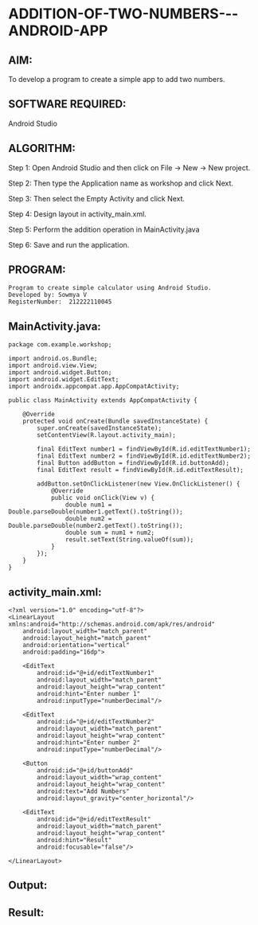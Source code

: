 # ADDITION-OF-TWO-NUMBERS---ANDROID-APP

## AIM:
To develop a program to create a simple app to add two numbers.

## SOFTWARE REQUIRED:
Android Studio

## ALGORITHM:
Step 1: Open Android Studio and then click on File -> New -> New project.

Step 2: Then type the Application name as workshop and click Next.

Step 3: Then select the Empty Activity and click Next.

Step 4: Design layout in activity_main.xml.

Step 5: Perform the addition operation in MainActivity.java

Step 6: Save and run the application.

## PROGRAM:
```
Program to create simple calculator using Android Studio.
Developed by: Sowmya V
RegisterNumber:  212222110045
```
## MainActivity.java:
```
package com.example.workshop;

import android.os.Bundle;
import android.view.View;
import android.widget.Button;
import android.widget.EditText;
import androidx.appcompat.app.AppCompatActivity;

public class MainActivity extends AppCompatActivity {

    @Override
    protected void onCreate(Bundle savedInstanceState) {
        super.onCreate(savedInstanceState);
        setContentView(R.layout.activity_main);

        final EditText number1 = findViewById(R.id.editTextNumber1);
        final EditText number2 = findViewById(R.id.editTextNumber2);
        final Button addButton = findViewById(R.id.buttonAdd);
        final EditText result = findViewById(R.id.editTextResult);

        addButton.setOnClickListener(new View.OnClickListener() {
            @Override
            public void onClick(View v) {
                double num1 = Double.parseDouble(number1.getText().toString());
                double num2 = Double.parseDouble(number2.getText().toString());
                double sum = num1 + num2;
                result.setText(String.valueOf(sum));
            }
        });
    }
}
```
## activity_main.xml:
```
<?xml version="1.0" encoding="utf-8"?>
<LinearLayout xmlns:android="http://schemas.android.com/apk/res/android"
    android:layout_width="match_parent"
    android:layout_height="match_parent"
    android:orientation="vertical"
    android:padding="16dp">

    <EditText
        android:id="@+id/editTextNumber1"
        android:layout_width="match_parent"
        android:layout_height="wrap_content"
        android:hint="Enter number 1"
        android:inputType="numberDecimal"/>

    <EditText
        android:id="@+id/editTextNumber2"
        android:layout_width="match_parent"
        android:layout_height="wrap_content"
        android:hint="Enter number 2"
        android:inputType="numberDecimal"/>

    <Button
        android:id="@+id/buttonAdd"
        android:layout_width="wrap_content"
        android:layout_height="wrap_content"
        android:text="Add Numbers"
        android:layout_gravity="center_horizontal"/>

    <EditText
        android:id="@+id/editTextResult"
        android:layout_width="match_parent"
        android:layout_height="wrap_content"
        android:hint="Result"
        android:focusable="false"/>

</LinearLayout>

```
## Output:

## Result:
